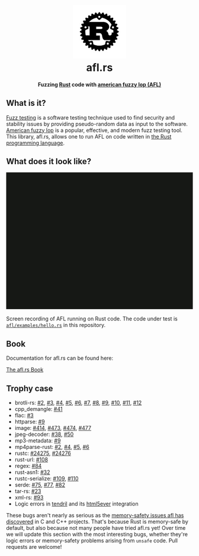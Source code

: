 <h1 align="center">
  <a href="https://github.com/frewsxcv/afl.rs/issues/66"><img src="etc/logo.gif" alt="afl.rs logo"></a>
  <br>
  afl.rs
</h1>

<h4 align="center">Fuzzing <a href="https://www.rust-lang.org">Rust</a> code with <a href="http://lcamtuf.coredump.cx/afl/">american fuzzy lop (AFL)</a></h4>

## What is it?

[Fuzz testing][] is a software testing technique used to find security and stability issues by providing pseudo-random data as input to the software. [American fuzzy lop][american-fuzzy-lop] is a popular, effective, and modern fuzz testing tool. This library, afl.rs, allows one to run AFL on code written in [the Rust programming language][rust].

## What does it look like?

<img src="etc/screencap.gif" width="563" height="368" alt="Screen recording of afl">

Screen recording of AFL running on Rust code. The code under test is [`afl/examples/hello.rs`][example] in this repository.

## Book

Documentation for afl.rs can be found here:

[The afl.rs Book](https://rust-fuzz.github.io/afl.rs/)

## Trophy case

* brotli-rs: [#2](https://github.com/ende76/brotli-rs/issues/2), [#3](https://github.com/ende76/brotli-rs/issues/3), [#4](https://github.com/ende76/brotli-rs/issues/4), [#5](https://github.com/ende76/brotli-rs/issues/5), [#6](https://github.com/ende76/brotli-rs/issues/6), [#7](https://github.com/ende76/brotli-rs/issues/7), [#8](https://github.com/ende76/brotli-rs/issues/8), [#9](https://github.com/ende76/brotli-rs/issues/9), [#10](https://github.com/ende76/brotli-rs/issues/10), [#11](https://github.com/ende76/brotli-rs/issues/11), [#12](https://github.com/ende76/brotli-rs/issues/12)
* cpp_demangle: [#41](https://github.com/fitzgen/cpp_demangle/pull/41)
* flac: [#3](https://github.com/sourrust/flac/issues/3)
* httparse: [#9](https://github.com/seanmonstar/httparse/issues/9)
* image: [#414](https://github.com/PistonDevelopers/image/issues/414), [#473](https://github.com/PistonDevelopers/image/issues/473), [#474](https://github.com/PistonDevelopers/image/issues/474), [#477](https://github.com/PistonDevelopers/image/issues/477)
* jpeg-decoder: [#38](https://github.com/kaksmet/jpeg-decoder/issues/38), [#50](https://github.com/kaksmet/jpeg-decoder/issues/50)
* mp3-metadata: [#9](https://github.com/GuillaumeGomez/mp3-metadata/pull/9)
* mp4parse-rust: [#2](https://github.com/mozilla/mp4parse-rust/issues/2), [#4](https://github.com/mozilla/mp4parse-rust/issues/4), [#5](https://github.com/mozilla/mp4parse-rust/issues/5), [#6](https://github.com/mozilla/mp4parse-rust/issues/6)
* rustc: [#24275](https://github.com/rust-lang/rust/issues/24275), [#24276](https://github.com/rust-lang/rust/issues/24276)
* rust-url: [#108](https://github.com/servo/rust-url/pull/108)
* regex: [#84](https://github.com/rust-lang/regex/issues/84)
* rust-asn1: [#32](https://github.com/alex/rust-asn1/issues/32)
* rustc-serialize: [#109](https://github.com/rust-lang/rustc-serialize/issues/109), [#110](https://github.com/rust-lang/rustc-serialize/issues/110)
* serde: [#75](https://github.com/serde-rs/serde/issues/75), [#77](https://github.com/serde-rs/serde/issues/77), [#82](https://github.com/serde-rs/serde/issues/82)
* tar-rs: [#23](https://github.com/alexcrichton/tar-rs/issues/23)
* xml-rs: [#93](https://github.com/netvl/xml-rs/issues/93)
* Logic errors in [tendril](https://github.com/kmcallister/tendril) and its [html5ever](https://github.com/servo/html5ever) integration

These bugs aren't nearly as serious as the [memory-safety issues afl has
discovered](http://lcamtuf.coredump.cx/afl/#bugs) in C and C++ projects.
That's because Rust is memory-safe by default, but also because not many people
have tried afl.rs yet! Over time we will update this section with the most
interesting bugs, whether they're logic errors or memory-safety problems
arising from `unsafe` code. Pull requests are welcome!

[conditional compilation]: https://doc.rust-lang.org/reference.html#conditional-compilation
[Cargo feature]: http://doc.crates.io/manifest.html#the-[features]-section
[example-defer]: https://github.com/frewsxcv/afl.rs/blob/master/examples/deferred-init.rs
[LLVM pass]: https://github.com/frewsxcv/afl.rs/blob/master/plugin/src/afl-llvm-pass.o.cc
[example]: https://github.com/frewsxcv/afl.rs/blob/master/afl/examples/hello.rs
[Cargo]: http://doc.crates.io/
[unresolved issue]: https://github.com/frewsxcv/afl.rs/issues/11
[fuzz testing]: https://en.wikipedia.org/wiki/Fuzz_testing
[rustup]: https://rustup.rs/
[american-fuzzy-lop]: http://lcamtuf.coredump.cx/afl/
[rust]: https://www.rust-lang.org
